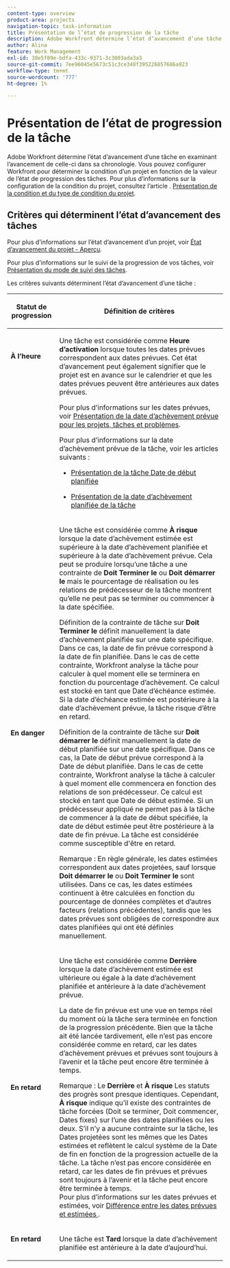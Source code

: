 ```yaml
---
content-type: overview
product-area: projects
navigation-topic: task-information
title: Présentation de l’état de progression de la tâche
description: Adobe Workfront détermine l’état d’avancement d’une tâche en examinant l’avancement de celle-ci dans sa chronologie. Vous pouvez configurer Workfront pour déterminer la condition d’un projet en fonction de la valeur de l’état de progression des tâches. Pour plus d’informations sur la configuration de la condition du projet, consultez l’article Présentation de la condition et du type de condition du projet .
author: Alina
feature: Work Management
exl-id: 38e5f89e-bdfa-433c-9371-3c3003ada3a3
source-git-commit: 7ee96045e5673c51c3ce348f395226857686a923
workflow-type: tm+mt
source-wordcount: '777'
ht-degree: 1%

---
```


# Présentation de l’état de progression de la tâche

Adobe Workfront détermine l’état d’avancement d’une tâche en examinant l’avancement de celle-ci dans sa chronologie. Vous pouvez configurer Workfront pour déterminer la condition d’un projet en fonction de la valeur de l’état de progression des tâches. Pour plus d’informations sur la configuration de la condition du projet, consultez l’article . [Présentation de la condition et du type de condition du projet](../../../manage-work/projects/manage-projects/project-condition-and-condition-type.md).

## Critères qui déterminent l’état d’avancement des tâches

Pour plus d’informations sur l’état d’avancement d’un projet, voir [État d’avancement du projet - Aperçu](../../../manage-work/projects/planning-a-project/project-progress-status.md).

Pour plus d’informations sur le suivi de la progression de vos tâches, voir [Présentation du mode de suivi des tâches](../../../manage-work/tasks/task-information/task-tracking-mode.md).

Les critères suivants déterminent l’état d’avancement d’une tâche :

<table> 
 <col> 
 <col> 
 <thead> 
  <tr> 
   <th> <p><strong>Statut de progression</strong> </p> </th> 
   <th> <p><strong>Définition de critères</strong> </p> </th> 
  </tr> 
 </thead> 
 <tbody> 
  <tr valign="top"> 
   <td scope="col"> <p> </p> <p><strong>À l’heure</strong> </p> </td> 
   <td scope="col"> <p>Une tâche est considérée comme <strong>Heure d’activation</strong> lorsque toutes les dates prévues correspondent aux dates prévues. Cet état d’avancement peut également signifier que le projet est en avance sur le calendrier et que les dates prévues peuvent être antérieures aux dates prévues.</p> <p>Pour plus d’informations sur les dates prévues, voir <a href="../../../manage-work/projects/planning-a-project/project-projected-completion-date.md" class="MCXref xref">Présentation de la date d’achèvement prévue pour les projets, tâches et problèmes</a>.</p> <p>Pour plus d’informations sur la date d’achèvement prévue de la tâche, voir les articles suivants :</p> 
    <ul> 
     <li> <p><a href="../../../manage-work/tasks/task-information/task-planned-start-date.md" class="MCXref xref">Présentation de la tâche Date de début planifiée</a> </p> </li> 
     <li> <p><a href="../../../manage-work/tasks/task-information/task-planned-completion-date.md" class="MCXref xref">Présentation de la date d’achèvement planifiée de la tâche</a> </p> </li> 
    </ul> </td> 
  </tr> 
  <tr> 
   <td><p></p> <p><strong>En danger</strong> </p> </td> 
   <td><p>Une tâche est considérée comme <strong>À risque</strong> lorsque la date d’achèvement estimée est supérieure à la date d’achèvement planifiée et supérieure à la date d’achèvement prévue. Cela peut se produire lorsqu’une tâche a une contrainte de <strong>Doit Terminer le</strong> ou <strong>Doit démarrer le</strong> mais le pourcentage de réalisation ou les relations de prédécesseur de la tâche montrent qu’elle ne peut pas se terminer ou commencer à la date spécifiée. </p><p> Définition de la contrainte de tâche sur <strong>Doit Terminer le</strong> définit manuellement la date d’achèvement planifiée sur une date spécifique. Dans ce cas, la date de fin prévue correspond à la date de fin planifiée. Dans le cas de cette contrainte, Workfront analyse la tâche pour calculer à quel moment elle se terminera en fonction du pourcentage d’achèvement. Ce calcul est stocké en tant que Date d’échéance estimée. Si la date d’échéance estimée est postérieure à la date d’achèvement prévue, la tâche risque d’être en retard. </p> <p> Définition de la contrainte de tâche sur <strong>Doit démarrer le</strong> définit manuellement la date de début planifiée sur une date spécifique. Dans ce cas, la Date de début prévue correspond à la Date de début planifiée. Dans le cas de cette contrainte, Workfront analyse la tâche à calculer à quel moment elle commencera en fonction des relations de son prédécesseur. Ce calcul est stocké en tant que Date de début estimée. Si un prédécesseur appliqué ne permet pas à la tâche de commencer à la date de début spécifiée, la date de début estimée peut être postérieure à la date de fin prévue. La tâche est considérée comme susceptible d'être en retard. </p> <p>Remarque : En règle générale, les dates estimées correspondent aux dates projetées, sauf lorsque <strong>Doit démarrer le</strong> ou <strong>Doit Terminer le</strong> sont utilisées. Dans ce cas, les dates estimées continuent à être calculées en fonction du pourcentage de données complètes et d’autres facteurs (relations précédentes), tandis que les dates prévues sont obligées de correspondre aux dates planifiées qui ont été définies manuellement.</p> </td> 
  </tr> 
  <tr> 
   <td> <p><strong>En retard</strong> </p> </td> 
   <td> <p>Une tâche est considérée comme <strong>Derrière</strong> lorsque la date d’achèvement estimée est ultérieure ou égale à la date d’achèvement planifiée et antérieure à la date d’achèvement prévue.</p> <p>La date de fin prévue est une vue en temps réel du moment où la tâche sera terminée en fonction de la progression précédente. Bien que la tâche ait été lancée tardivement, elle n’est pas encore considérée comme en retard, car les dates d’achèvement prévues et prévues sont toujours à l’avenir et la tâche peut encore être terminée à temps.</p> <p>Remarque : Le <strong>Derrière</strong> et <strong>À risque</strong> Les statuts des progrès sont presque identiques. Cependant, <strong>À risque</strong> indique qu’il existe des contraintes de tâche forcées (Doit se terminer, Doit commencer, Dates fixes) sur l’une des dates planifiées ou les deux. S’il n’y a aucune contrainte sur la tâche, les Dates projetées sont les mêmes que les Dates estimées et reflètent le calcul système de la Date de fin en fonction de la progression actuelle de la tâche. La tâche n’est pas encore considérée en retard, car les dates de fin prévues et prévues sont toujours à l’avenir et la tâche peut encore être terminée à temps.<br>Pour plus d’informations sur les dates prévues et estimées, voir <a href="../../../manage-work/tasks/task-information/differentiate-projected-estimated-dates.md" class="MCXref xref">Différence entre les dates prévues et estimées </a>.</p> </td> 
  </tr> 
  <tr valign="top"> 
   <td> <p><strong>En retard</strong> </p> </td> 
   <td> <p>Une tâche est <strong>Tard</strong> lorsque la date d’achèvement planifiée est antérieure à la date d’aujourd’hui.<br></p> </td> 
  </tr> 
 </tbody> 
</table>

<!--hiding this because some users find the images confusing, as they don't really show the dates mentioned in the descriptions above. Keep the pictures though, in case some users will complain that we hid them. 

## How task Progress Status updates over time

The different date types in our projects tell us how tasks are progressing over time:

* On Time

  ![](assets/on-time-progress-status-350x233.png)

* At Risk

  ![](assets/at-risk-progress-status-350x233.png)

* Behind

  ![](assets/behind-progress-status-350x233.png)

* Late

  ![](assets/late-progress-status-350x233.png)

-->